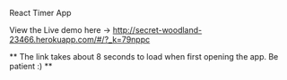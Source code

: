 React Timer App

View the Live demo here -> http://secret-woodland-23466.herokuapp.com/#/?_k=79nppc

** The link takes about 8 seconds to load when first opening the app. Be patient :) **
